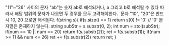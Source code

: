"11"~"26" 사이의 문자 "ab"는 숫자 ab로 해석되거나, a 그리고 b로 해석될 수 있다
따라서 해당 범위의 문자가 나오면 두 경우를 모두 고려해야한다.
​
문자 "10", "20"은 반드시 10, 20 으로만 해석된다.
​
f(string s){
if(s.size() == 1) return s[0] != '0' // '0' 문자열은 존재하지 않는다.
string subStr = s.substr(0, 2);
int num = stoi(subStr);
if(num == 10 || num == 20) return f(s.substr(2));
ret = f(s.substr(1));
if(num >= 11 && num <= 26) ret += f(s.substr(2))
return ret;
}